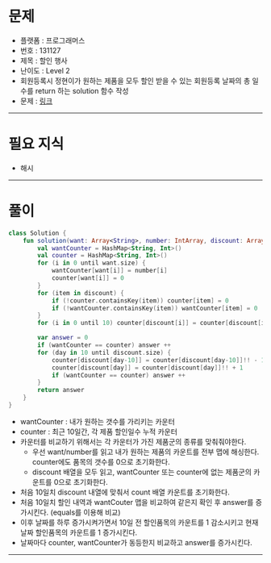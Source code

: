 # 문제
- 플랫폼 : 프로그래머스
- 번호 : 131127
- 제목 : 할인 행사
- 난이도 : Level 2
- 회원등록시 정현이가 원하는 제품을 모두 할인 받을 수 있는 회원등록 날짜의 총 일수를 return 하는 solution 함수 작성
- 문제 : <a href="https://school.programmers.co.kr/learn/courses/30/lessons/131127" target="_blank">링크</a>

---

# 필요 지식
- 해시

---

# 풀이
```kotlin
class Solution {
    fun solution(want: Array<String>, number: IntArray, discount: Array<String>): Int {
        val wantCounter = HashMap<String, Int>()
        val counter = HashMap<String, Int>()
        for (i in 0 until want.size) {
            wantCounter[want[i]] = number[i]
            counter[want[i]] = 0
        }
        for (item in discount) {
            if (!counter.containsKey(item)) counter[item] = 0
            if (!wantCounter.containsKey(item)) wantCounter[item] = 0
        }
        for (i in 0 until 10) counter[discount[i]] = counter[discount[i]]!! + 1

        var answer = 0
        if (wantCounter == counter) answer ++
        for (day in 10 until discount.size) {
            counter[discount[day-10]] = counter[discount[day-10]]!! - 1
            counter[discount[day]] = counter[discount[day]]!! + 1
            if (wantCounter == counter) answer ++
        }
        return answer
    }
}
```
- wantCounter : 내가 원하는 갯수를 가리키는 카운터
- counter : 최근 10일간, 각 제품 할인일수 누적 카운터
- 카운터를 비교하기 위해서는 각 카운터가 가진 제품군의 종류를 맞춰줘야한다.
  - 우선 want/number를 읽고 내가 원하는 제품의 카운트를 전부 맵에 해싱한다. counter에도 품목의 갯수를 0으로 초기화한다.
  - discount 배열을 모두 읽고, wantCounter 또는 counter에 없는 제품군의 카운트를 0으로 초기화한다.
- 처음 10일치 discount 내열에 맞춰서 count 배열 카운트를 초기화한다.
- 처음 10일치 할인 내역과 wantCouter 맵을 비교하여 같은지 확인 후 answer를 증가시킨다. (equals를 이용해 비교)
- 이후 날짜를 하루 증가시켜가면서 10일 전 할인품목의 카운트를 1 감소시키고 현재 날짜 할인품목의 카운트를 1 증가시킨다.
- 날짜마다 counter, wantCounter가 동등한지 비교하고 answer를 증가시킨다.

---
